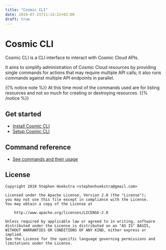 ```yaml
---
title: "Cosmic CLI"
date: 2019-07-21T11:14:22+02:00
draft: true
---
```


# Cosmic CLI

Cosmic CLI is a CLI interface to interact with Cosmic Cloud APIs.

It aims to simplify administration of Cosmic Cloud resources by providing single commands for actions that may require multiple API calls; it also runs commands against multiple API endpoints in parallel.

{{% notice note %}}
At this time most of the commands used are for listing resources and not so much for creating or destroying resources.
{{% /notice %}}

## Get started

* [Install Cosmic CLI](install/)
* [Setup Cosmic CLI](setup/)

## Command reference

* [See commands and their usage](commands/)

## License

```text
Copyright 2019 Stephen Hoekstra <stephenhoekstra@gmail.com>

Licensed under the Apache License, Version 2.0 (the "License");
you may not use this file except in compliance with the License.
You may obtain a copy of the License at

    http://www.apache.org/licenses/LICENSE-2.0

Unless required by applicable law or agreed to in writing, software
distributed under the License is distributed on an "AS IS" BASIS,
WITHOUT WARRANTIES OR CONDITIONS OF ANY KIND, either express or implied.
See the License for the specific language governing permissions and
limitations under the License.
```
